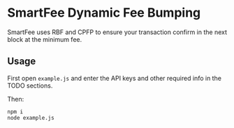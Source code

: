 # SmartFee Dynamic Fee Bumping

SmartFee uses RBF and CPFP to ensure your transaction confirm in the next block at the minimum fee.

## Usage
First open `example.js` and enter the API keys and other required info in the TODO sections.

Then:
```
npm i
node example.js
```
